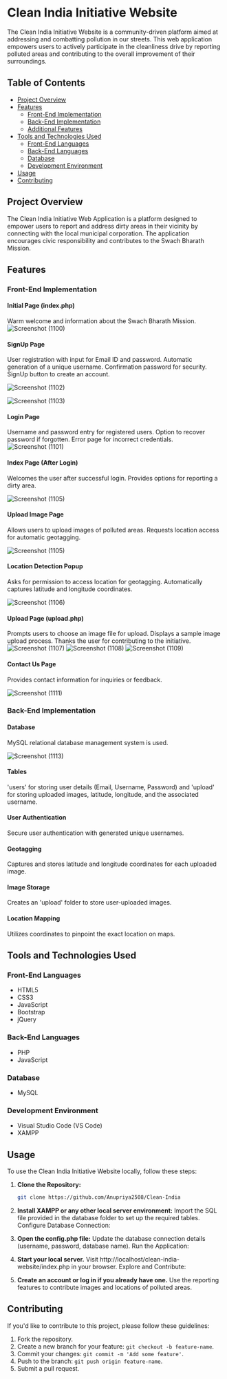 # Clean India Initiative Website

The Clean India Initiative Website is a community-driven platform aimed at addressing and combatting pollution in our streets. This web application empowers users to actively participate in the cleanliness drive by reporting polluted areas and contributing to the overall improvement of their surroundings.

## Table of Contents

- [Project Overview](#project-overview)
- [Features](#features)
  - [Front-End Implementation](#front-end-implementation)
  - [Back-End Implementation](#back-end-implementation)
  - [Additional Features](#additional-features)
- [Tools and Technologies Used](#tools-and-technologies-used)
  - [Front-End Languages](#front-end-languages)
  - [Back-End Languages](#back-end-languages)
  - [Database](#database)
  - [Development Environment](#development-environment)
- [Usage](#usage)
- [Contributing](#contributing)

## Project Overview

The Clean India Initiative Web Application is a platform designed to empower users to report and address dirty areas in their vicinity by connecting with the local municipal corporation. The application encourages civic responsibility and contributes to the Swach Bharath Mission.

## Features

### Front-End Implementation

#### Initial Page (index.php)

Warm welcome and information about the Swach Bharath Mission.
![Screenshot (1100)](https://github.com/Anupriya2508/Clean-India/assets/89139657/8b3d1bd0-4ebf-40d4-83b7-8f2a1b505588)

#### SignUp Page

User registration with input for Email ID and password. Automatic generation of a unique username. Confirmation password for security. SignUp button to create an account.

![Screenshot (1102)](https://github.com/Anupriya2508/Clean-India/assets/89139657/f55ba3ca-3787-4e22-b214-9f5be43c29e7)

![Screenshot (1103)](https://github.com/Anupriya2508/Clean-India/assets/89139657/56c86cf3-1b23-422a-b0c1-38b8be20c802)

#### Login Page

Username and password entry for registered users. Option to recover password if forgotten. Error page for incorrect credentials.
![Screenshot (1101)](https://github.com/Anupriya2508/Clean-India/assets/89139657/6d067e84-ae22-4e6f-94c5-07873537a857)


#### Index Page (After Login)

Welcomes the user after successful login. Provides options for reporting a dirty area.

![Screenshot (1105)](https://github.com/Anupriya2508/Clean-India/assets/89139657/441f87ce-bb70-446f-8ba3-16e3c2de9bca)

#### Upload Image Page

Allows users to upload images of polluted areas. Requests location access for automatic geotagging.

![Screenshot (1105)](https://github.com/Anupriya2508/Clean-India/assets/89139657/8356623d-f345-4416-a09e-aa5a7ad7508d)


#### Location Detection Popup

Asks for permission to access location for geotagging. Automatically captures latitude and longitude coordinates.

![Screenshot (1106)](https://github.com/Anupriya2508/Clean-India/assets/89139657/14673e76-c3a3-4aa7-a582-940b7949d96b)

#### Upload Page (upload.php)

Prompts users to choose an image file for upload. Displays a sample image upload process. Thanks the user for contributing to the initiative.
![Screenshot (1107)](https://github.com/Anupriya2508/Clean-India/assets/89139657/1af9e560-a859-4d7e-8618-cf7f9316d17c)
![Screenshot (1108)](https://github.com/Anupriya2508/Clean-India/assets/89139657/4b7e44de-b751-40fa-a222-89d4dc6a4304)
![Screenshot (1109)](https://github.com/Anupriya2508/Clean-India/assets/89139657/f2bfc2bd-38c8-4fe3-9c1f-6ca99fb0d3bb)


#### Contact Us Page

Provides contact information for inquiries or feedback.

![Screenshot (1111)](https://github.com/Anupriya2508/Clean-India/assets/89139657/c76f22ef-d052-419f-8009-3b20f4fdca18)


### Back-End Implementation

#### Database

MySQL relational database management system is used.

![Screenshot (1113)](https://github.com/Anupriya2508/Clean-India/assets/89139657/4e38ed84-38d4-4a92-b0ee-1111cbfc0b4b)

#### Tables

'users' for storing user details (Email, Username, Password) and 'upload' for storing uploaded images, latitude, longitude, and the associated username.

#### User Authentication

Secure user authentication with generated unique usernames.

#### Geotagging

Captures and stores latitude and longitude coordinates for each uploaded image.

#### Image Storage

Creates an 'upload' folder to store user-uploaded images.

#### Location Mapping

Utilizes coordinates to pinpoint the exact location on maps.



## Tools and Technologies Used

### Front-End Languages

- HTML5
- CSS3
- JavaScript
- Bootstrap
- jQuery

### Back-End Languages

- PHP
- JavaScript

### Database

- MySQL

### Development Environment

- Visual Studio Code (VS Code)
- XAMPP

## Usage

To use the Clean India Initiative Website locally, follow these steps:

1. **Clone the Repository:**
   ```bash
   git clone https://github.com/Anupriya2508/Clean-India

2. **Install XAMPP or any other local server environment:**
Import the SQL file provided in the database folder to set up the required tables.
Configure Database Connection:

3. **Open the config.php file:**
Update the database connection details (username, password, database name).
Run the Application:

4. **Start your local server.**
Visit http://localhost/clean-india-website/index.php in your browser.
Explore and Contribute:

5. **Create an account or log in if you already have one.**
Use the reporting features to contribute images and locations of polluted areas.

## Contributing

If you'd like to contribute to this project, please follow these guidelines:

1. Fork the repository.
2. Create a new branch for your feature: `git checkout -b feature-name`.
3. Commit your changes: `git commit -m 'Add some feature'`.
4. Push to the branch: `git push origin feature-name`.
5. Submit a pull request.
